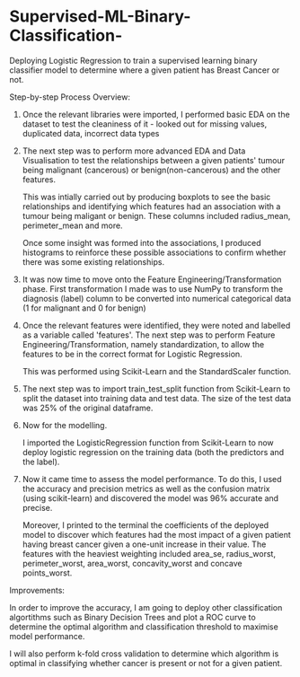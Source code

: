 # Supervised-ML-Binary-Classification-

Deploying Logistic Regression to train a supervised learning binary classifier model to determine where a given patient has Breast Cancer or not. 

Step-by-step Process Overview:

1) Once the relevant libraries were imported, I performed basic EDA on the dataset to test the cleaniness of it - looked out for missing values, duplicated data, incorrect data types

2) The next step was to perform more advanced EDA and Data Visualisation to test the relationships between a given patients' tumour being malignant (cancerous) or benign(non-cancerous) and the other features.

   This was intially carried out by producing boxplots to see the basic relationships and identifying which features had an association with a tumour being maligant or    benign. These columns included radius_mean, perimeter_mean and more. 

   Once some insight was formed into the associations, I produced histograms to reinforce these possible associations to confirm whether there was some existing          relationships. 

3) It was now time to move onto the Feature Engineering/Transformation phase. First transformation I made was to use NumPy to transform the diagnosis (label) column to    be converted into numerical categorical data (1 for malignant and 0 for benign) 

4) Once the relevant features were identified, they were noted and labelled as a variable called 'features'. The next step was to perform Feature Engineering/Transformation, namely standardization, to allow the features to be in the correct format for Logistic Regression. 

   This was performed using Scikit-Learn and the StandardScaler function. 

5) The next step was to import train_test_split function from Scikit-Learn to split the dataset into training data and test data. The size of the test data was 25% of    the original dataframe. 

6) Now for the modelling. 

   I imported the LogisticRegression function from Scikit-Learn to now deploy logistic regression on the training data (both the predictors and the label).
   
7) Now it came time to assess the model performance. To do this, I used the accuracy and precision metrics as well as the confusion matrix (using scikit-learn) and discovered the model was 96% accurate and precise. 

   Moreover, I printed to the terminal the coefficients of the deployed model to discover which features had the most impact of a given patient having breast cancer      given a one-unit increase in their value. The features with the heaviest weighting included area_se, radius_worst, perimeter_worst, area_worst, concavity_worst and    concave points_worst.


Improvements:

In order to improve the accuracy, I am going to deploy other classification algortithms such as Binary Decision Trees and plot a ROC curve to determine the optimal algorithm and classification threshold to maximise model performance.

I will also perform k-fold cross validation to determine which algorithm is optimal in classifying whether cancer is present or not for a given patient. 
